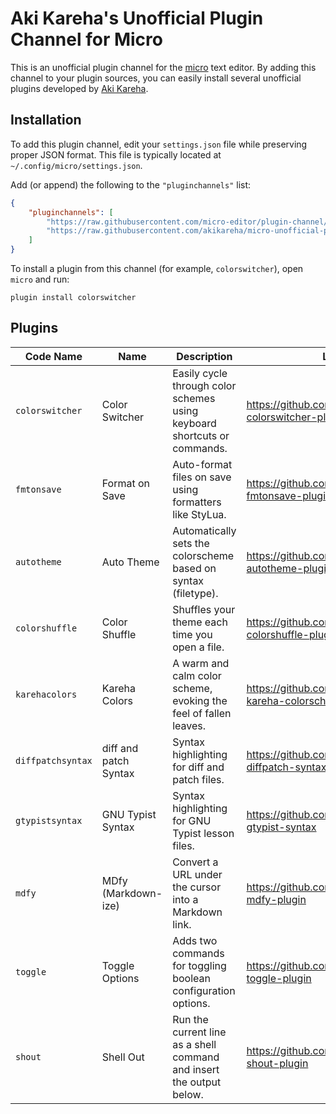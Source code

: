 # Aki Kareha's Unofficial Plugin Channel for Micro

This is an unofficial plugin channel for the
[micro](https://micro-editor.github.io/) text editor.
By adding this channel to your plugin sources, you can easily install several
unofficial plugins developed by [Aki Kareha](https://github.com/akikareha).

## Installation

To add this plugin channel, edit your `settings.json` file while preserving
proper JSON format.
This file is typically located at `~/.config/micro/settings.json`.

Add (or append) the following to the `"pluginchannels"` list:

```json
{
    "pluginchannels": [
        "https://raw.githubusercontent.com/micro-editor/plugin-channel/master/channel.json",
        "https://raw.githubusercontent.com/akikareha/micro-unofficial-plugin-channel/master/channel.json"
    ]
}
```

To install a plugin from this channel (for example, `colorswitcher`), open
`micro` and run:

```
plugin install colorswitcher
```

## Plugins

| Code Name         | Name                  | Description                                                              | Link                                                    |
| ----------------- | --------------------- | ------------------------------------------------------------------------ | ------------------------------------------------------- |
| `colorswitcher`   | Color Switcher        | Easily cycle through color schemes using keyboard shortcuts or commands. | https://github.com/akikareha/micro-colorswitcher-plugin |
| `fmtonsave`       | Format on Save        | Auto-format files on save using formatters like StyLua.                  | https://github.com/akikareha/micro-fmtonsave-plugin     |
| `autotheme`       | Auto Theme            | Automatically sets the colorscheme based on syntax (filetype).           | https://github.com/akikareha/micro-autotheme-plugin     |
| `colorshuffle`    | Color Shuffle         | Shuffles your theme each time you open a file.                           | https://github.com/akikareha/micro-colorshuffle-plugin  |
| `karehacolors`    | Kareha Colors         | A warm and calm color scheme, evoking the feel of fallen leaves.         | https://github.com/akikareha/micro-kareha-colorschemes  |
| `diffpatchsyntax` | diff and patch Syntax | Syntax highlighting for diff and patch files.                            | https://github.com/akikareha/micro-diffpatch-syntax     |
| `gtypistsyntax`   | GNU Typist Syntax     | Syntax highlighting for GNU Typist lesson files.                         | https://github.com/akikareha/micro-gtypist-syntax       |
| `mdfy`            | MDfy (Markdown-ize)   | Convert a URL under the cursor into a Markdown link.                     | https://github.com/akikareha/micro-mdfy-plugin          |
| `toggle`          | Toggle Options        | Adds two commands for toggling boolean configuration options.            | https://github.com/akikareha/micro-toggle-plugin        |
| `shout`           | Shell Out             | Run the current line as a shell command and insert the output below.     | https://github.com/akikareha/micro-shout-plugin         |
